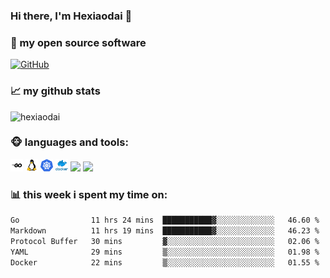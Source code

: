 ### Hi there, I'm Hexiaodai 👋

### 🎉 my open source software

[![GitHub](https://img.shields.io/github/stars/hexiaodai/fence?logo=github&labelColor=495867&color=495867)](https://github.com/hexiaodai/fence)


### 📈 my github stats

<p align="left"> <img src="https://github-readme-stats.vercel.app/api?username=hexiaodai&show_icons=true" alt="hexiaodai" /> </p>


### 🐵 languages and tools:

<code><img height="20" src="https://raw.githubusercontent.com/github/explore/80688e429a7d4ef2fca1e82350fe8e3517d3494d/topics/go/go.png"></code>
<code><img height="20" src="https://raw.githubusercontent.com/github/explore/80688e429a7d4ef2fca1e82350fe8e3517d3494d/topics/linux/linux.png"></code>
<code><img height="20" src="https://raw.githubusercontent.com/github/explore/01ea2a586e5da744792d0ccfce2f68b861f29301/topics/kubernetes/kubernetes.png"></code>
<code><img height="20" src="https://raw.githubusercontent.com/github/explore/80688e429a7d4ef2fca1e82350fe8e3517d3494d/topics/docker/docker.png"></code>
<code><img height="20" src="https://avatars.githubusercontent.com/u/23534644?s=200&v=4"></code>
<code><img height="20" src="https://avatars.githubusercontent.com/u/18700703?s=200&v=4"></code>


### 📊 this week i spent my time on:
<!--START_SECTION:waka-->

```txt
Go                11 hrs 24 mins  ███████████▓░░░░░░░░░░░░░   46.60 %
Markdown          11 hrs 19 mins  ███████████▓░░░░░░░░░░░░░   46.23 %
Protocol Buffer   30 mins         ▓░░░░░░░░░░░░░░░░░░░░░░░░   02.06 %
YAML              29 mins         ▒░░░░░░░░░░░░░░░░░░░░░░░░   01.98 %
Docker            22 mins         ▒░░░░░░░░░░░░░░░░░░░░░░░░   01.55 %
```

<!--END_SECTION:waka-->


<!-- ### 🚧 my todoist stats: -->

<!-- TODO-IST:START -->
<!-- 🌸  Completed 0 tasks today -->
<!-- ✅  Completed 833 pull requests so far -->

<!-- ✅  Completed 336 issues so far -->
<!-- TODO-IST:END -->
